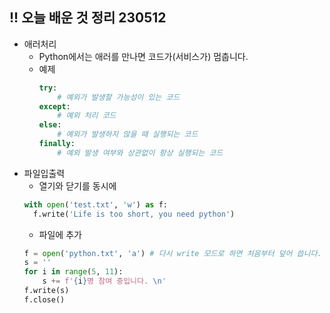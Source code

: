 ## !! 오늘 배운 것 정리 230512

- 애러처리
  - Python에서는 애러를 만나면 코드가(서비스가) 멈춥니다.
  - 예제
    ```python
    try:
        # 예외가 발생할 가능성이 있는 코드
    except:
        # 예외 처리 코드
    else:
        # 예외가 발생하지 않을 때 실행되는 코드
    finally:
        # 예외 발생 여부와 상관없이 항상 실행되는 코드
    ```
- 파일입출력
  - 열기와 닫기를 동시에
  ```python
  with open('test.txt', 'w') as f:
    f.write('Life is too short, you need python')
  ```
  - 파일에 추가
  ```python
  f = open('python.txt', 'a') # 다시 write 모드로 하면 처음부터 덮어 씁니다.
  s = ''
  for i in range(5, 11):
      s += f'{i}명 참여 중입니다. \n'
  f.write(s)
  f.close()
  ```
